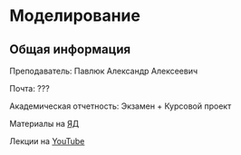 # Моделирование

## Общая информация

Преподаватель: Павлюк Александр Алексеевич

Почта: ???

Академическая отчетность: Экзамен + Курсовой проект

Материалы на [ЯД](https://disk.yandex.ru/d/oOuH2kERvVcuNw)

Лекции на [YouTube](https://www.youtube.com/playlist?list=PLl2sJ30rgYIotjD5zgHfdrxwRnRvsRMu0)
